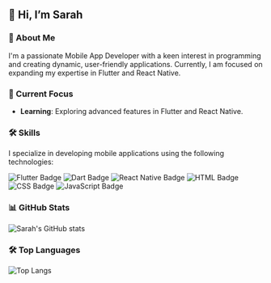 ## 👋 Hi, I’m Sarah

### 👀 About Me
I'm a passionate Mobile App Developer with a keen interest in programming and creating dynamic, user-friendly applications. Currently, I am focused on expanding my expertise in Flutter and React Native.

### 🌱 Current Focus
- **Learning**: Exploring advanced features in Flutter and React Native.

### 🛠️ Skills
I specialize in developing mobile applications using the following technologies:

![Flutter Badge](https://img.shields.io/badge/Flutter-02569B?style=for-the-badge&logo=flutter&logoColor=white)
![Dart Badge](https://img.shields.io/badge/Dart-0175C2?style=for-the-badge&logo=dart&logoColor=white)
![React Native Badge](https://img.shields.io/badge/React_Native-20232A?style=for-the-badge&logo=react&logoColor=61DAFB)
![HTML Badge](https://img.shields.io/badge/HTML-239120?style=for-the-badge&logo=html5&logoColor=white)
![CSS Badge](https://img.shields.io/badge/CSS-239120?&style=for-the-badge&logo=css3&logoColor=white)
![JavaScript Badge](https://img.shields.io/badge/JavaScript-F7DF1E?style=for-the-badge&logo=javascript&logoColor=black)

### 📊 GitHub Stats
![Sarah's GitHub stats](https://github-readme-stats.vercel.app/api?username=Sarah949&theme=blue-green)

### 🛠️ Top Languages
![Top Langs](https://github-readme-stats.vercel.app/api/top-langs/?username=Sarah949&theme=blue-green)





<!---- ### 🔗 Connect with Me

[![LinkedIn Badge](https://img.shields.io/badge/LinkedIn-0077B5?style=for-the-badge&logo=linkedin&logoColor=white)](www.linkedin.com/in/sarah-almahfoudh-623a93162)

--->






<!---- 💞️ I’m looking to collaborate on ...
- 📫 How to reach me ...
--->
<!---
Sarah949/Sarah949 is a ✨ special ✨ repository because its `README.md` (this file) appears on your GitHub profile.
You can click the Preview link to take a look at your changes.
--->
